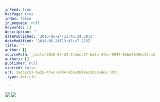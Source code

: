 ```yaml
---
inFeed: true
hasPage: true
inNav: false
inLanguage: null
keywords: []
description: ''
datePublished: '2016-05-24T13:46:24.307Z'
dateModified: '2016-05-24T13:45:47.223Z'
title: ''
author: []
sourcePath: _posts/2016-05-24-3adacc57-be2a-4fec-8944-8bbe2649ec53.md
authors: []
publisher: null
starred: false
url: 3adacc57-be2a-4fec-8944-8bbe2649ec53/index.html
_type: Article

---
```

![](https://the-grid-user-content.s3-us-west-2.amazonaws.com/505b114d-1728-495c-8c4b-71b9105fe765.jpg)
![](https://the-grid-user-content.s3-us-west-2.amazonaws.com/a69cc7f7-107c-4a6c-bf20-2075d5d18b3f.jpg)